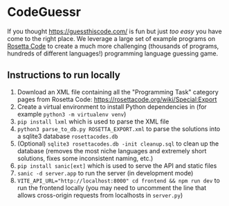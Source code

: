# CodeGuessr

If you thought https://guessthiscode.com/ is fun but just *too easy* you have come to the right place.
We leverage a large set of example programs on [Rosetta Code](https://rosettacode.org/wiki/Rosetta_Code) to
create a much more challenging (thousands of programs, hundreds of different languages!) programming language guessing game.

## Instructions to run locally

1. Download an XML file containing all the "Programming Task" category pages from Rosetta Code: https://rosettacode.org/wiki/Special:Export
1. Create a virtual environment to install Python dependencies in (for example `python3 -m virtualenv venv`)
1. `pip install lxml` which is used to parse the XML file
1. `python3 parse_to_db.py ROSETTA_EXPORT.xml` to parse the solutions into a sqlite3 database `rosettacodes.db`
1. (Optional) `sqlite3 rosettacodes.db -init cleanup.sql` to clean up the database (removes the most niche languages and extremely short solutions, fixes some inconsistent naming, etc.)
1. `pip install sanic[ext]` which is used to serve the API and static files
1. `sanic -d server.app` to run the server (in development mode)
1. `VITE_API_URL="http://localhost:8000" cd frontend && npm run dev` to run the frontend locally (you may need to uncomment
the line that allows cross-origin requests from localhosts in `server.py`)
